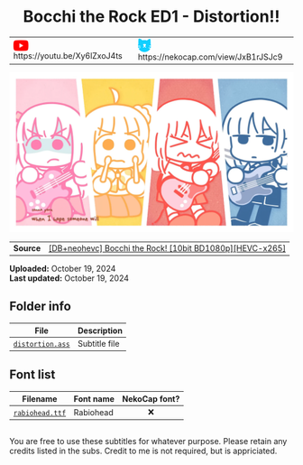 
<h1 align='center'>Bocchi the Rock ED1 - Distortion!!</h1>

<table align='center'>
    <tr>
        <td> <img src='../.img/youtube.svg' alt='YouTube' width=27 align='center'> &nbsp https://youtu.be/Xy6lZxoJ4ts </td>
        <td> <img src='../.img/nekocap.svg' alt='NekoCap' width=23 align='center'> &nbsp https://nekocap.com/view/JxB1rJSJc9 </td>
    </tr>
</table>

[![](./preview.webp)](https://www.youtube.com/watch?v=Xy6lZxoJ4ts&nekocap=JxB1rJSJc9)

<table align='center'>
    <tr>
        <!-- Source -->
        <td><b>Source</b></td>
        <!--  [[DB+neohevc] Bocchi the Rock! [10bit BD1080p][HEVC-x265]](https://nyaa.si/view/1678808) -->
        <td><a href="https://nyaa.si/view/1678808">[DB+neohevc] Bocchi the Rock! [10bit BD1080p][HEVC-x265]</a></td>
    </tr>
</table>

**Uploaded:** October 19, 2024  
**Last updated:** October 19, 2024

<!-- Description goes here -->

## Folder info

| File | Description |
| ---- | ----------- |
[`distortion.ass`](distortion.ass) | Subtitle file |

## Font list

| Filename | Font name | NekoCap font? |
| ---- | ---- | :--: |
 [`rabiohead.ttf`](./fonts/rabiohead.ttf) | Rabiohead | ❌ |

<!-- Permissions -->
## 
You are free to use these subtitles for whatever purpose. Please retain any credits listed in the subs. Credit to me is not required, but is appriciated.
